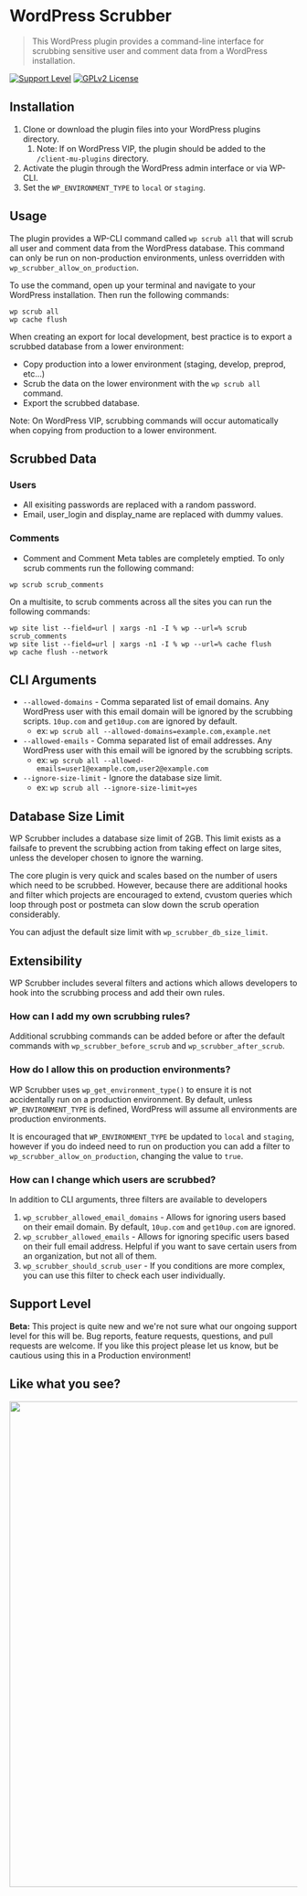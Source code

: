 # WordPress Scrubber

> This WordPress plugin provides a command-line interface for scrubbing sensitive user and comment data from a WordPress installation.

[![Support Level](https://img.shields.io/badge/support-beta-blueviolet.svg)](#support-level) [![GPLv2 License](https://img.shields.io/github/license/10up/wp-scrubber.svg)](https://github.com/10up/wp-scrubber/blob/develop/LICENSE.md)

## Installation

1. Clone or download the plugin files into your WordPress plugins directory.
   1. Note: If on WordPress VIP, the plugin should be added to the `/client-mu-plugins` directory.
2. Activate the plugin through the WordPress admin interface or via WP-CLI.
3. Set the `WP_ENVIRONMENT_TYPE` to `local` or `staging`.

## Usage

The plugin provides a WP-CLI command called `wp scrub all` that will scrub all user and comment data from the WordPress database. This command can only be run on non-production environments, unless overridden with `wp_scrubber_allow_on_production`.

To use the command, open up your terminal and navigate to your WordPress installation. Then run the following commands:

```
wp scrub all
wp cache flush
```

When creating an export for local development, best practice is to export a scrubbed database from a lower environment:
 * Copy production into a lower environment (staging, develop, preprod, etc...)
 * Scrub the data on the lower environment with the `wp scrub all` command.
 * Export the scrubbed database.

Note: On WordPress VIP, scrubbing commands will occur automatically when copying from production to a lower environment. 

## Scrubbed Data

### Users

 * All exisiting passwords are replaced with a random password.
 * Email, user_login and display_name are replaced with dummy values.

### Comments

 * Comment and Comment Meta tables are completely emptied.
 To only scrub comments run the following command:

```
wp scrub scrub_comments
```

On a multisite, to scrub comments across all the sites you can run the following commands:

```
wp site list --field=url | xargs -n1 -I % wp --url=% scrub scrub_comments
wp site list --field=url | xargs -n1 -I % wp --url=% cache flush
wp cache flush --network
```

## CLI Arguments

 * `--allowed-domains` - Comma separated list of email domains. Any WordPress user with this email domain will be ignored by the scrubbing scripts. `10up.com` and `get10up.com` are ignored by default.
   * ex: `wp scrub all --allowed-domains=example.com,example.net`
 * `--allowed-emails` - Comma separated list of email addresses. Any WordPress user with this email will be ignored by the scrubbing scripts.
   * ex: `wp scrub all --allowed-emails=user1@example.com,user2@example.com`
 * `--ignore-size-limit` - Ignore the database size limit. 
   * ex: `wp scrub all --ignore-size-limit=yes`

## Database Size Limit
WP Scrubber includes a database size limit of 2GB. This limit exists as a failsafe to prevent the scrubbing action from taking effect on large sites, unless the developer chosen to ignore the warning.

The core plugin is very quick and scales based on the number of users which need to be scrubbed. However, because there are additional hooks and filter which projects are encouraged to extend, cvustom queries which loop through post or postmeta can slow down the scrub operation considerably.

You can adjust the default size limit with `wp_scrubber_db_size_limit`.

## Extensibility

WP Scrubber includes several filters and actions which allows developers to hook into the scrubbing process and add their own rules.

### How can I add my own scrubbing rules?

Additional scrubbing commands can be added before or after the default commands with `wp_scrubber_before_scrub` and `wp_scrubber_after_scrub`.

### How do I allow this on production environments?

WP Scrubber uses `wp_get_environment_type()` to ensure it is not accidentally run on a production environment. By default, unless `WP_ENVIRONMENT_TYPE` is defined, WordPress will assume all environments are production environments.

It is encouraged that `WP_ENVIRONMENT_TYPE` be updated to `local` and `staging`, however if you do indeed need to run on production you can add a filter to `wp_scrubber_allow_on_production`, changing the value to `true`.

### How can I change which users are scrubbed?

In addition to CLI arguments, three filters are available to developers

1. `wp_scrubber_allowed_email_domains` - Allows for ignoring users based on their email domain. By default, `10up.com` and `get10up.com` are ignored.
2. `wp_scrubber_allowed_emails` - Allows for ignoring specific users based on their full email address. Helpful if you want to save certain users from an organization, but not all of them.
3. `wp_scrubber_should_scrub_user` - If you conditions are more complex, you can use this filter to check each user individually.

## Support Level

**Beta:** This project is quite new and we're not sure what our ongoing support level for this will be. Bug reports, feature requests, questions, and pull requests are welcome. If you like this project please let us know, but be cautious using this in a Production environment!

## Like what you see?

<p align="center">
<a href="http://10up.com/contact/"><img src="https://10up.com/uploads/2016/10/10up-Github-Banner.png" width="850"></a>
</p>
